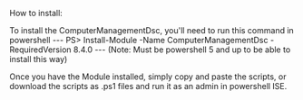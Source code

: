 How to install: 

To install the ComputerManagementDsc, you'll need to run this command in powershell --- PS> Install-Module -Name ComputerManagementDsc -RequiredVersion 8.4.0 ---
(Note: Must be powershell 5 and up to be able to install this way)

Once you have the Module installed, simply copy and paste the scripts, or download the scripts as .ps1 files and run it as an admin in powershell ISE.
